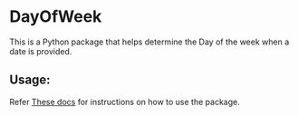 # DayOfWeek
This is a Python package that helps determine the Day of the week when a date is provided.

## Usage:
Refer [These docs](https://github.com/ScarletKing-001/DayFind#readme) for instructions on how to use the package.
